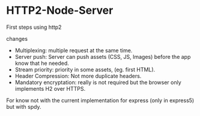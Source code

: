 # HTTP2-Node-Server

First steps using http2

changes 
  - Multiplexing: multiple request at the same time.
  - Server push: Server can push assets (CSS, JS, Images) before the app know that he needed.
  - Stream priority: priority in some assets, (eg. first HTML).
  - Header Compression: Not more duplicate headers.
  - Mandatory encryptation: really is not required but the browser only implements H2 over HTTPS.
  
  For know not with the current implementation for express (only in express5) but with spdy.
  

